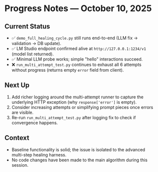 # Progress Notes — October 10, 2025

## Current Status
- ✅ `demo_full_healing_cycle.py` still runs end-to-end (LLM fix → validation → DB update).
- ✅ LM Studio endpoint confirmed alive at `http://127.0.0.1:1234/v1` (model list returned).
- ✅ Minimal LLM probe works; simple "hello" interactions succeed.
- ❌ `run_multi_attempt_test.py` continues to exhaust all 6 attempts without progress (returns empty `error` field from client).

## Next Up
1. Add richer logging around the multi-attempt runner to capture the underlying HTTP exception (why `response['error']` is empty).
2. Consider increasing attempts or simplifying prompt pieces once errors are visible.
3. Re-run `run_multi_attempt_test.py` after logging fix to check if convergence happens.

## Context
- Baseline functionality is solid; the issue is isolated to the advanced multi-step healing harness.
- No code changes have been made to the main algorithm during this session.
